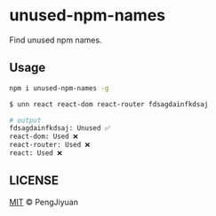 # unused-npm-names

Find unused npm names.

## Usage

```bash
npm i unused-npm-names -g
```

```bash
$ unn react react-dom react-router fdsagdainfkdsaj

# output
fdsagdainfkdsaj: Unused ✅
react-dom: Used ❌
react-router: Used ❌
react: Used ❌
```

## LICENSE

[MIT](./LICENSE) © PengJiyuan
